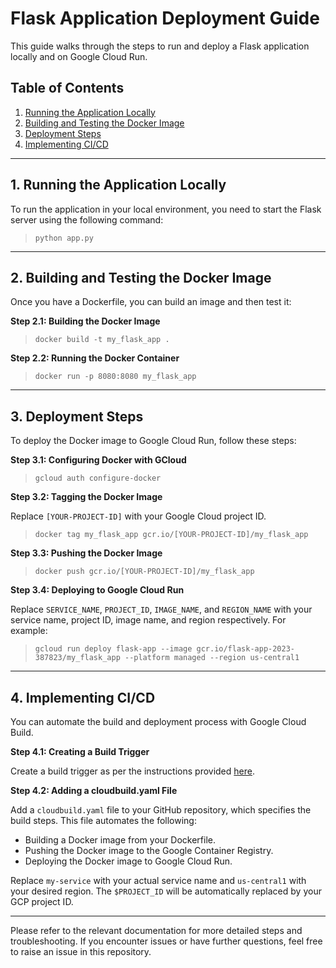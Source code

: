 # Flask Application Deployment Guide

This guide walks through the steps to run and deploy a Flask application locally and on Google Cloud Run.

## Table of Contents

1. [Running the Application Locally](#running-the-application-locally)
2. [Building and Testing the Docker Image](#building-and-testing-the-docker-image)
3. [Deployment Steps](#deployment-steps)
4. [Implementing CI/CD](#implementing-ci-cd)

---

## 1. Running the Application Locally

To run the application in your local environment, you need to start the Flask server using the following command:

> `python app.py`

---

## 2. Building and Testing the Docker Image

Once you have a Dockerfile, you can build an image and then test it:

**Step 2.1: Building the Docker Image**

> `docker build -t my_flask_app .`

**Step 2.2: Running the Docker Container**

> `docker run -p 8080:8080 my_flask_app`

---

## 3. Deployment Steps

To deploy the Docker image to Google Cloud Run, follow these steps:

**Step 3.1: Configuring Docker with GCloud**

> `gcloud auth configure-docker`

**Step 3.2: Tagging the Docker Image**

Replace `[YOUR-PROJECT-ID]` with your Google Cloud project ID.

> `docker tag my_flask_app gcr.io/[YOUR-PROJECT-ID]/my_flask_app`

**Step 3.3: Pushing the Docker Image**

> `docker push gcr.io/[YOUR-PROJECT-ID]/my_flask_app`

**Step 3.4: Deploying to Google Cloud Run**

Replace `SERVICE_NAME`, `PROJECT_ID`, `IMAGE_NAME`, and `REGION_NAME` with your service name, project ID, image name, and region respectively. For example:

> `gcloud run deploy flask-app --image gcr.io/flask-app-2023-387823/my_flask_app --platform managed --region us-central1`

---

## 4. Implementing CI/CD

You can automate the build and deployment process with Google Cloud Build.

**Step 4.1: Creating a Build Trigger**

Create a build trigger as per the instructions provided [here](https://cloud.google.com/build/docs/automating-builds/create-manage-triggers).

**Step 4.2: Adding a cloudbuild.yaml File**

Add a `cloudbuild.yaml` file to your GitHub repository, which specifies the build steps. This file automates the following:

- Building a Docker image from your Dockerfile.
- Pushing the Docker image to the Google Container Registry.
- Deploying the Docker image to Google Cloud Run.

Replace `my-service` with your actual service name and `us-central1` with your desired region. The `$PROJECT_ID` will be automatically replaced by your GCP project ID.

---

Please refer to the relevant documentation for more detailed steps and troubleshooting. If you encounter issues or have further questions, feel free to raise an issue in this repository.
